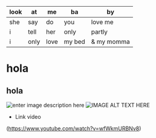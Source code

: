 | look | at   | me   | ba     | by         |
|------|------|------|--------|------------|
| she  | say  | do   | you    | love me    |
| i    | tell | her  | only   | partly     |
| i    | only | love | my bed | & my momma |

# hola
## hola
 ![enter image description here](https://www.visitberlin.de/system/files/image/Pandas_GettyImages-146076494_c_Getty_Images_Foto_zeleno-bearb_DL_PPT_0.jpg)
![IMAGE ALT TEXT HERE](https://img.youtube.com/vi/wfWkmURBNv8/0.jpg)
* Link video

(https://www.youtube.com/watch?v=wfWkmURBNv8)
